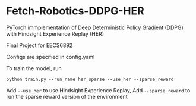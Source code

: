 # Fetch-Robotics-DDPG-HER
PyTorch immplementation of Deep Deterministic Policy Gradient (DDPG) with Hindsight Experience Replay (HER)

Final Project for EECS6892

Configs are specified in config.yaml

To train the model, run
```
python train.py --run_name her_sparse --use_her --sparse_reward
```

Add `--use_her` to use Hindsight Experience Replay, Add `--sparse_reward` to run the sparse reward version of the environment